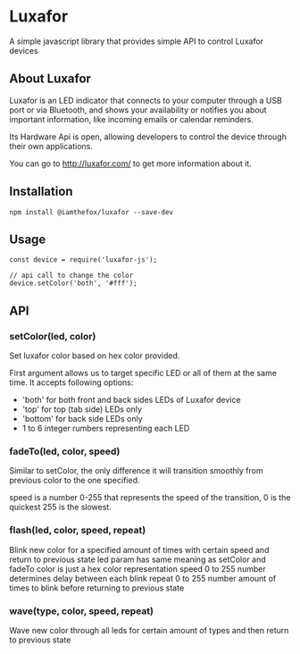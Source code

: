 # Luxafor

A simple javascript library that provides simple API to control Luxafor devices

## About Luxafor

Luxafor is an LED indicator that connects to your computer through a USB port 
or via Bluetooth, and shows your availability or notifies you about important 
information, like incoming emails or calendar reminders.

Its Hardware Api is open, allowing developers to control the device through
their own applications.

You can go to http://luxafor.com/ to get more information about it.

## Installation
```
npm install @iamthefox/luxafor --save-dev
```

## Usage 
```
const device = require('luxafor-js');

// api call to change the color
device.setColor('both', '#fff');
```

## API
### setColor(led, color) 
Set luxafor color based on hex color provided.

First argument allows us to target specific LED or all of them at the same time.
It accepts following options:
- 'both' for both front and back sides LEDs of Luxafor device
- 'top' for top (tab side) LEDs only
- 'bottom' for back side LEDs only
- 1 to 6 integer rumbers representing each LED

### fadeTo(led, color, speed)

Similar to setColor, the only difference it will transition smoothly from previous color to the one specified.

speed is a number 0-255 that represents the speed of the transition, 0 is the quickest 255 is the slowest.

### flash(led, color, speed, repeat)
Blink new color for a specified amount of times with certain speed and return to previous state
led param has same meaning as setColor and fadeTo
color is just a hex color representation
speed 0 to 255 number determines delay between each blink
repeat 0 to 255 number amount of times to blink before returning to previous state

### wave(type, color, speed, repeat)
Wave new color through all leds for certain amount of types and then return to previous state
